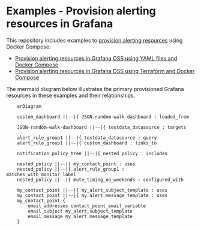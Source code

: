 # Examples - Provision alerting resources in Grafana

This repository includes examples to [provision alerting resources](https://grafana.com/docs/grafana/latest/alerting/set-up/provision-alerting-resources/) using Docker Compose:

- [Provision alerting resources in Grafana OSS using YAML files and Docker Compose](./config-files/)
- [Provision alerting resources in Grafana OSS using Terraform and Docker Compose](./terraform/)

The mermaid diagram below illustrates the primary provisioned Grafana resources in these examples and their relationships.

```mermaid
    erDiagram

    custom_dashboard ||--|{ JSON-random-walk-dashboard : loaded_from

    JSON-random-walk-dashboard ||--|{ testdata_datasource : targets

    alert_rule_group1 ||--|{ testdata_datasource : query
    alert_rule_group1 ||--|{ custom_dashboard : links_to

    notification_policy_tree ||--|{ nested_policy : includes

    nested_policy ||--|{ my_contact_point : uses
    nested_policy ||--|{ alert_rule_group1 : matches_with_monitor_label
    nested_policy ||--|{ mute_timing_no_weekends : configured_with

    my_contact_point ||--|{ my_alert_subject_template : uses
    my_contact_point ||--|{ my_alert_message_template : uses
    my_contact_point {
        email_addresses contact_point_email_variable
        email_subject my_alert_subject_template
        email_message my_alert_message_template
    }
```